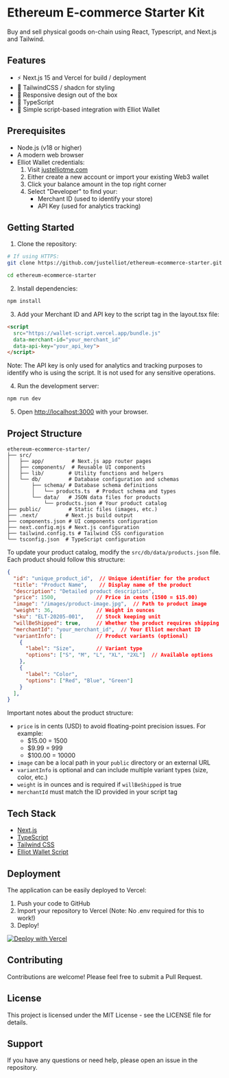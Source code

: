 # Ethereum E-commerce Starter Kit

Buy and sell physical goods on-chain using React, Typescript, and Next.js and Tailwind.

## Features

- ⚡ Next.js 15 and Vercel for build / deployment
- 🎨 TailwindCSS / shadcn for styling
- 📱 Responsive design out of the box
- 💎 TypeScript 
- 🔑 Simple script-based integration with Elliot Wallet

## Prerequisites

- Node.js (v18 or higher)
- A modern web browser
- Elliot Wallet credentials:
  1. Visit [justelliotme.com](https://www.justelliotme.com)
  2. Either create a new account or import your existing Web3 wallet
  3. Click your balance amount in the top right corner
  4. Select "Developer" to find your:
     - Merchant ID (used to identify your store)
     - API Key (used for analytics tracking)

## Getting Started

1. Clone the repository:
```bash
# If using HTTPS:
git clone https://github.com/justelliot/ethereum-ecommerce-starter.git

cd ethereum-ecommerce-starter
```

2. Install dependencies:
```bash
npm install
```

3. Add your Merchant ID and API key to the script tag in the layout.tsx file:
```html
<script 
  src="https://wallet-script.vercel.app/bundle.js"
  data-merchant-id="your_merchant_id"
  data-api-key="your_api_key">
</script>
```
Note: The API key is only used for analytics and tracking purposes to identify who is using the script. It is not used for any sensitive operations.

4. Run the development server:
```bash
npm run dev
```

5. Open [http://localhost:3000](http://localhost:3000) with your browser.

## Project Structure

```
ethereum-ecommerce-starter/
├── src/              
│   ├── app/         # Next.js app router pages
│   ├── components/  # Reusable UI components
│   ├── lib/        # Utility functions and helpers
│   └── db/         # Database configuration and schemas
│       ├── schema/ # Database schema definitions
│       │   └── products.ts  # Product schema and types
│       └── data/   # JSON data files for products
│           └── products.json # Your product catalog
├── public/         # Static files (images, etc.)
├── .next/         # Next.js build output
├── components.json # UI components configuration
├── next.config.mjs # Next.js configuration
├── tailwind.config.ts # Tailwind CSS configuration
└── tsconfig.json  # TypeScript configuration
```

To update your product catalog, modify the `src/db/data/products.json` file. Each product should follow this structure:
```json
{
  "id": "unique_product_id",  // Unique identifier for the product
  "title": "Product Name",    // Display name of the product
  "description": "Detailed product description",
  "price": 1500,             // Price in cents (1500 = $15.00)
  "image": "/images/product-image.jpg",  // Path to product image
  "weight": 36,              // Weight in ounces
  "sku": "ELT-20205-001",    // Stock keeping unit 
  "willBeShipped": true,     // Whether the product requires shipping
  "merchantId": "your_merchant_id",  // Your Elliot merchant ID
  "variantInfo": [           // Product variants (optional)
    {
      "label": "Size",       // Variant type
      "options": ["S", "M", "L", "XL", "2XL"]  // Available options
    },
    {
      "label": "Color",
      "options": ["Red", "Blue", "Green"]
    }
  ],
}
```

Important notes about the product structure:
- `price` is in cents (USD) to avoid floating-point precision issues. For example:
  - $15.00 = 1500
  - $9.99 = 999
  - $100.00 = 10000
- `image` can be a local path in your `public` directory or an external URL
- `variantInfo` is optional and can include multiple variant types (size, color, etc.)
- `weight` is in ounces and is required if `willBeShipped` is true
- `merchantId` must match the ID provided in your script tag

## Tech Stack

- [Next.js](https://nextjs.org/)
- [TypeScript](https://www.typescriptlang.org/)
- [Tailwind CSS](https://tailwindcss.com/)
- [Elliot Wallet Script](https://justelliotme.com)

## Deployment

The application can be easily deployed to Vercel:

1. Push your code to GitHub
2. Import your repository to Vercel (Note: No .env required for this to work!)
3. Deploy!

[![Deploy with Vercel](https://vercel.com/button)](https://vercel.com/new/clone?repository-url=https://github.com/justelliot/ethereum-ecommerce-starter)

## Contributing

Contributions are welcome! Please feel free to submit a Pull Request.

## License

This project is licensed under the MIT License - see the LICENSE file for details.

## Support

If you have any questions or need help, please open an issue in the repository.
